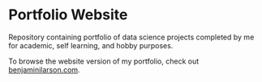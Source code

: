 Portfolio Website
==================

Repository containing portfolio of data science projects completed by me for academic, self learning, and hobby purposes.

To browse the website version of my portfolio, check out [benjaminilarson.com](https://www.benjaminilarson.com).


